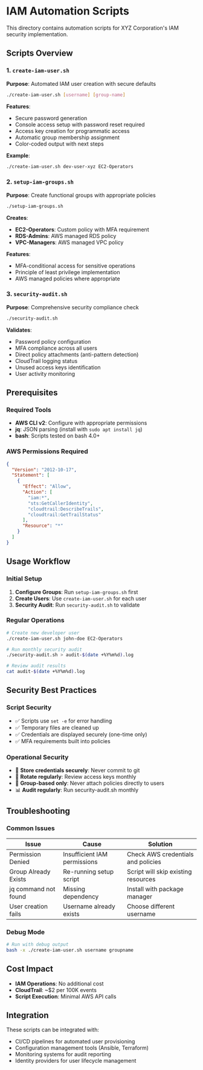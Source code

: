 # IAM Automation Scripts

This directory contains automation scripts for XYZ Corporation's IAM security implementation.

## Scripts Overview

### 1. `create-iam-user.sh`
**Purpose**: Automated IAM user creation with secure defaults
```bash
./create-iam-user.sh [username] [group-name]
```

**Features**:
- Secure password generation
- Console access setup with password reset required
- Access key creation for programmatic access
- Automatic group membership assignment
- Color-coded output with next steps

**Example**:
```bash
./create-iam-user.sh dev-user-xyz EC2-Operators
```

### 2. `setup-iam-groups.sh`
**Purpose**: Create functional groups with appropriate policies
```bash
./setup-iam-groups.sh
```

**Creates**:
- **EC2-Operators**: Custom policy with MFA requirement
- **RDS-Admins**: AWS managed RDS policy
- **VPC-Managers**: AWS managed VPC policy

**Features**:
- MFA-conditional access for sensitive operations
- Principle of least privilege implementation
- AWS managed policies where appropriate

### 3. `security-audit.sh`
**Purpose**: Comprehensive security compliance check
```bash
./security-audit.sh
```

**Validates**:
- Password policy configuration
- MFA compliance across all users
- Direct policy attachments (anti-pattern detection)
- CloudTrail logging status
- Unused access keys identification
- User activity monitoring

## Prerequisites

### Required Tools
- **AWS CLI v2**: Configure with appropriate permissions
- **jq**: JSON parsing (install with `sudo apt install jq`)
- **bash**: Scripts tested on bash 4.0+

### AWS Permissions Required
```json
{
  "Version": "2012-10-17",
  "Statement": [
    {
      "Effect": "Allow",
      "Action": [
        "iam:*",
        "sts:GetCallerIdentity",
        "cloudtrail:DescribeTrails",
        "cloudtrail:GetTrailStatus"
      ],
      "Resource": "*"
    }
  ]
}
```

## Usage Workflow

### Initial Setup
1. **Configure Groups**: Run `setup-iam-groups.sh` first
2. **Create Users**: Use `create-iam-user.sh` for each user
3. **Security Audit**: Run `security-audit.sh` to validate

### Regular Operations
```bash
# Create new developer user
./create-iam-user.sh john-doe EC2-Operators

# Run monthly security audit
./security-audit.sh > audit-$(date +%Y%m%d).log

# Review audit results
cat audit-$(date +%Y%m%d).log
```

## Security Best Practices

### Script Security
- ✅ Scripts use `set -e` for error handling
- ✅ Temporary files are cleaned up
- ✅ Credentials are displayed securely (one-time only)
- ✅ MFA requirements built into policies

### Operational Security
- 🔐 **Store credentials securely**: Never commit to git
- 🔑 **Rotate regularly**: Review access keys monthly
- 👥 **Group-based only**: Never attach policies directly to users
- 📊 **Audit regularly**: Run security-audit.sh monthly

## Troubleshooting

### Common Issues
| Issue | Cause | Solution |
|-------|-------|----------|
| Permission Denied | Insufficient IAM permissions | Check AWS credentials and policies |
| Group Already Exists | Re-running setup script | Script will skip existing resources |
| jq command not found | Missing dependency | Install with package manager |
| User creation fails | Username already exists | Choose different username |

### Debug Mode
```bash
# Run with debug output
bash -x ./create-iam-user.sh username groupname
```

## Cost Impact
- **IAM Operations**: No additional cost
- **CloudTrail**: ~$2 per 100K events
- **Script Execution**: Minimal AWS API calls

## Integration
These scripts can be integrated with:
- CI/CD pipelines for automated user provisioning
- Configuration management tools (Ansible, Terraform)
- Monitoring systems for audit reporting
- Identity providers for user lifecycle management
